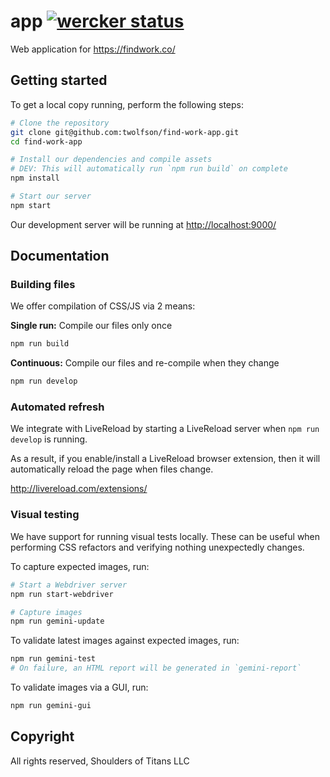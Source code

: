 # app [![wercker status](https://app.wercker.com/status/11dd669e8306e37c6bfbc982316d9267/s/master)](https://app.wercker.com/project/bykey/11dd669e8306e37c6bfbc982316d9267)
Web application for https://findwork.co/

## Getting started
To get a local copy running, perform the following steps:

```bash
# Clone the repository
git clone git@github.com:twolfson/find-work-app.git
cd find-work-app

# Install our dependencies and compile assets
# DEV: This will automatically run `npm run build` on complete
npm install

# Start our server
npm start
```

Our development server will be running at <http://localhost:9000/>

## Documentation
### Building files
We offer compilation of CSS/JS via 2 means:

**Single run:** Compile our files only once

```bash
npm run build
```

**Continuous:** Compile our files and re-compile when they change

```bash
npm run develop
```

### Automated refresh
We integrate with LiveReload by starting a LiveReload server when `npm run develop` is running.

As a result, if you enable/install a LiveReload browser extension, then it will automatically reload the page when files change.

http://livereload.com/extensions/

### Visual testing
We have support for running visual tests locally. These can be useful when performing CSS refactors and verifying nothing unexpectedly changes.

To capture expected images, run:

```bash
# Start a Webdriver server
npm run start-webdriver

# Capture images
npm run gemini-update
```

To validate latest images against expected images, run:

```bash
npm run gemini-test
# On failure, an HTML report will be generated in `gemini-report`
```

To validate images via a GUI, run:

```bash
npm run gemini-gui
```

## Copyright
All rights reserved, Shoulders of Titans LLC
